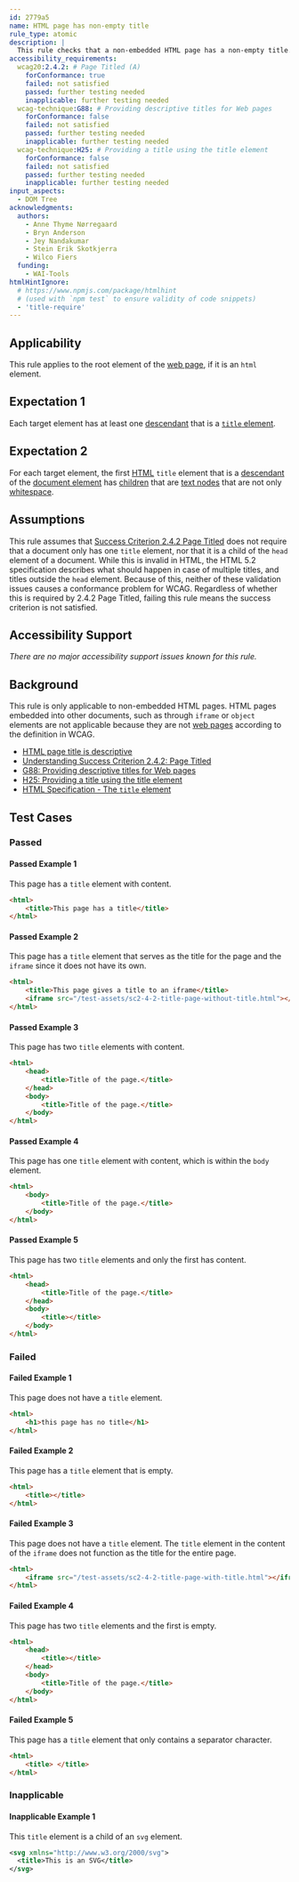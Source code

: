 ```yaml
---
id: 2779a5
name: HTML page has non-empty title
rule_type: atomic
description: |
  This rule checks that a non-embedded HTML page has a non-empty title.
accessibility_requirements:
  wcag20:2.4.2: # Page Titled (A)
    forConformance: true
    failed: not satisfied
    passed: further testing needed
    inapplicable: further testing needed
  wcag-technique:G88: # Providing descriptive titles for Web pages
    forConformance: false
    failed: not satisfied
    passed: further testing needed
    inapplicable: further testing needed
  wcag-technique:H25: # Providing a title using the title element
    forConformance: false
    failed: not satisfied
    passed: further testing needed
    inapplicable: further testing needed
input_aspects:
  - DOM Tree
acknowledgments:
  authors:
    - Anne Thyme Nørregaard
    - Bryn Anderson
    - Jey Nandakumar
    - Stein Erik Skotkjerra
    - Wilco Fiers
  funding:
    - WAI-Tools
htmlHintIgnore:
  # https://www.npmjs.com/package/htmlhint
  # (used with `npm test` to ensure validity of code snippets)
  - 'title-require'
---
```


## Applicability

This rule applies to the root element of the [web page](https://www.w3.org/TR/WCAG21/#dfn-web-page-s), if it is an `html` element.

## Expectation 1

Each target element has at least one [descendant](https://dom.spec.whatwg.org/#concept-tree-descendant) that is a [`title` element](https://html.spec.whatwg.org/multipage/semantics.html#htmltitleelement).

## Expectation 2

For each target element, the first [HTML][] `title` element that is a [descendant](https://dom.spec.whatwg.org/#concept-tree-descendant) of the [document element](https://dom.spec.whatwg.org/#document-element) has [children](https://dom.spec.whatwg.org/#concept-tree-child) that are [text nodes](https://dom.spec.whatwg.org/#text) that are not only [whitespace](#whitespace).

## Assumptions

This rule assumes that [Success Criterion 2.4.2 Page Titled](https://www.w3.org/TR/WCAG21/#page-titled) does not require that a document only has one `title` element, nor that it is a child of the `head` element of a document. While this is invalid in HTML, the HTML 5.2 specification describes what should happen in case of multiple titles, and titles outside the `head` element. Because of this, neither of these validation issues causes a conformance problem for WCAG. Regardless of whether this is required by 2.4.2 Page Titled, failing this rule means the success criterion is not satisfied.

## Accessibility Support

_There are no major accessibility support issues known for this rule._

## Background

This rule is only applicable to non-embedded HTML pages. HTML pages embedded into other documents, such as through `iframe` or `object` elements are not applicable because they are not [web pages](https://www.w3.org/TR/WCAG21/#dfn-web-page-s) according to the definition in WCAG.

- [HTML page title is descriptive](https://act-rules.github.io/rules/c4a8a4)
- [Understanding Success Criterion 2.4.2: Page Titled](https://www.w3.org/WAI/WCAG21/Understanding/page-titled)
- [G88: Providing descriptive titles for Web pages](https://www.w3.org/WAI/WCAG21/Techniques/general/G88)
- [H25: Providing a title using the title element](https://www.w3.org/WAI/WCAG21/Techniques/html/H25)
- [HTML Specification - The `title` element](https://html.spec.whatwg.org/#the-title-element)

## Test Cases

### Passed

#### Passed Example 1

This page has a `title` element with content.

```html
<html>
	<title>This page has a title</title>
</html>
```

#### Passed Example 2

This page has a `title` element that serves as the title for the page and the `iframe` since it does not have its own.

```html
<html>
	<title>This page gives a title to an iframe</title>
	<iframe src="/test-assets/sc2-4-2-title-page-without-title.html"></iframe>
</html>
```

#### Passed Example 3

This page has two `title` elements with content.

```html
<html>
	<head>
		<title>Title of the page.</title>
	</head>
	<body>
		<title>Title of the page.</title>
	</body>
</html>
```

#### Passed Example 4

This page has one `title` element with content, which is within the `body` element.

```html
<html>
	<body>
		<title>Title of the page.</title>
	</body>
</html>
```

#### Passed Example 5

This page has two `title` elements and only the first has content.

```html
<html>
	<head>
		<title>Title of the page.</title>
	</head>
	<body>
		<title></title>
	</body>
</html>
```

### Failed

#### Failed Example 1

This page does not have a `title` element.

```html
<html>
	<h1>this page has no title</h1>
</html>
```

#### Failed Example 2

This page has a `title` element that is empty.

```html
<html>
	<title></title>
</html>
```

#### Failed Example 3

This page does not have a `title` element. The `title` element in the content of the `iframe` does not function as the title for the entire page.

```html
<html>
	<iframe src="/test-assets/sc2-4-2-title-page-with-title.html"></iframe>
</html>
```

#### Failed Example 4

This page has two `title` elements and the first is empty.

```html
<html>
	<head>
		<title></title>
	</head>
	<body>
		<title>Title of the page.</title>
	</body>
</html>
```

#### Failed Example 5

This page has a `title` element that only contains a separator character.

```html
<html>
	<title> </title>
</html>
```

### Inapplicable

#### Inapplicable Example 1

This `title` element is a child of an `svg` element.

```svg
<svg xmlns="http://www.w3.org/2000/svg">
  <title>This is an SVG</title>
</svg>
```

[html]: #namespaced-element
